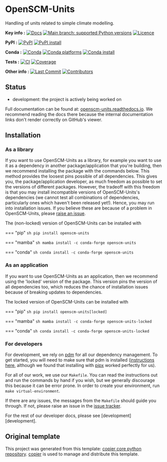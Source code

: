 <!--- --8<-- [start:description] -->
# OpenSCM-Units

Handling of units related to simple climate modelling.

**Key info :**
[![Docs](https://readthedocs.org/projects/openscm-units/badge/?version=latest)](https://openscm-units.readthedocs.io)
[![Main branch: supported Python versions](https://img.shields.io/python/required-version-toml?tomlFilePath=https%3A%2F%2Fraw.githubusercontent.com%2Fopenscm%2Fopenscm-units%2Fmain%2Fpyproject.toml)](https://github.com/openscm/openscm-units/blob/main/pyproject.toml)
[![Licence](https://img.shields.io/pypi/l/openscm-units?label=licence)](https://github.com/openscm/openscm-units/blob/main/LICENCE)

**PyPI :**
[![PyPI](https://img.shields.io/pypi/v/openscm-units.svg)](https://pypi.org/project/openscm-units/)
[![PyPI install](https://github.com/openscm/openscm-units/actions/workflows/install-pypi.yaml/badge.svg?branch=main)](https://github.com/openscm/openscm-units/actions/workflows/install-pypi.yaml)

**Conda :**
[![Conda](https://img.shields.io/conda/vn/conda-forge/openscm-units.svg)](https://anaconda.org/conda-forge/openscm-units)
[![Conda platforms](https://img.shields.io/conda/pn/conda-forge/openscm-units.svg)](https://anaconda.org/conda-forge/openscm-units)
[![Conda install](https://github.com/openscm/openscm-units/actions/workflows/install-conda.yaml/badge.svg?branch=main)](https://github.com/openscm/openscm-units/actions/workflows/install-conda.yaml)

**Tests :**
[![CI](https://github.com/openscm/openscm-units/actions/workflows/ci.yaml/badge.svg?branch=main)](https://github.com/openscm/openscm-units/actions/workflows/ci.yaml)
[![Coverage](https://codecov.io/gh/openscm/openscm-units/branch/main/graph/badge.svg)](https://codecov.io/gh/openscm/openscm-units)

**Other info :**
[![Last Commit](https://img.shields.io/github/last-commit/openscm/openscm-units.svg)](https://github.com/openscm/openscm-units/commits/main)
[![Contributors](https://img.shields.io/github/contributors/openscm/openscm-units.svg)](https://github.com/openscm/openscm-units/graphs/contributors)
## Status

<!---

We recommend having a status line in your repo
to tell anyone who stumbles on your repository where you're up to.
Some suggested options:

- prototype: the project is just starting up and the code is all prototype
- development: the project is actively being worked on
- finished: the project has achieved what it wanted
  and is no longer being worked on, we won't reply to any issues
- dormant: the project is no longer worked on
  but we might come back to it,
  if you have questions, feel free to raise an issue
- abandoned: this project is no longer worked on
  and we won't reply to any issues
-->

- development: the project is actively being worked on

<!--- --8<-- [end:description] -->

Full documentation can be found at:
[openscm-units.readthedocs.io](https://openscm-units.readthedocs.io/en/latest/).
We recommend reading the docs there because the internal documentation links
don't render correctly on GitHub's viewer.

## Installation

<!--- --8<-- [start:installation] -->
### As a library

If you want to use OpenSCM-Units as a library,
for example you want to use it
as a dependency in another package/application that you're building,
then we recommend installing the package with the commands below.
This method provides the loosest pins possible of all dependencies.
This gives you, the package/application developer,
as much freedom as possible to set the versions of different packages.
However, the tradeoff with this freedom is that you may install
incompatible versions of OpenSCM-Units's dependencies
(we cannot test all combinations of dependencies,
particularly ones which haven't been released yet!).
Hence, you may run into installation issues.
If you believe these are because of a problem in OpenSCM-Units,
please [raise an issue](https://github.com/openscm/openscm-units/issues).

The (non-locked) version of OpenSCM-Units can be installed with

=== "pip"
    ```sh
    pip install openscm-units
    ```

=== "mamba"
    ```sh
    mamba install -c conda-forge openscm-units
    ```

=== "conda"
    ```sh
    conda install -c conda-forge openscm-units
    ```

### As an application

If you want to use OpenSCM-Units as an application,
then we recommend using the 'locked' version of the package.
This version pins the version of all dependencies too,
which reduces the chance of installation issues
because of breaking updates to dependencies.

The locked version of OpenSCM-Units can be installed with

=== "pip"
    ```sh
    pip install openscm-units[locked]
    ```

=== "mamba"
    ```sh
    mamba install -c conda-forge openscm-units-locked
    ```

=== "conda"
    ```sh
    conda install -c conda-forge openscm-units-locked
    ```

### For developers

For development, we rely on [pdm](https://pdm-project.org/en/latest/)
for all our dependency management.
To get started, you will need to make sure that pdm is installed
([instructions here](https://pdm-project.org/en/latest/#installation),
although we found that installing with [pipx](https://pipx.pypa.io/stable/installation/)
worked perfectly for us).

For all of our work, we use our `Makefile`.
You can read the instructions out and run the commands by hand if you wish,
but we generally discourage this because it can be error prone.
In order to create your environment, run `make virtual-environment`.

If there are any issues, the messages from the `Makefile` should guide you through.
If not, please raise an issue in the
[issue tracker](https://github.com/openscm/openscm-units/issues).

For the rest of our developer docs, please see [development][development].

<!--- --8<-- [end:installation] -->

## Original template

This project was generated from this template:
[copier core python repository](https://gitlab.com/znicholls/copier-core-python-repository).
[copier](https://copier.readthedocs.io/en/stable/) is used to manage and
distribute this template.
